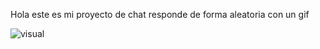Hola este es mi proyecto de chat responde de forma aleatoria con un gif


![visual][def]

[def]: image/image.jpeg